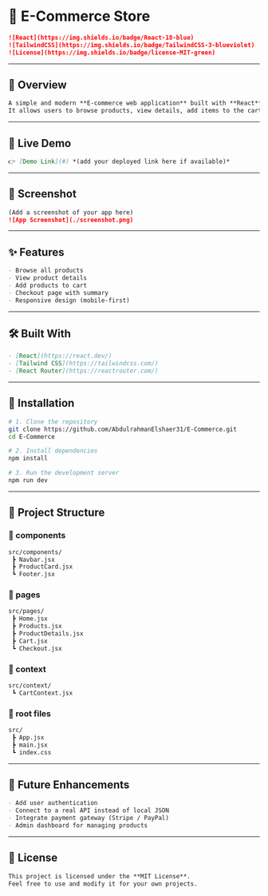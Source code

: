 # 🛒 E-Commerce Store  

```markdown
![React](https://img.shields.io/badge/React-18-blue)  
![TailwindCSS](https://img.shields.io/badge/TailwindCSS-3-blueviolet)  
![License](https://img.shields.io/badge/license-MIT-green)  
```

---

## 📖 Overview  

```markdown
A simple and modern **E-commerce web application** built with **React** and **Tailwind CSS**.  
It allows users to browse products, view details, add items to the cart, and proceed to checkout.  
```

---

## 🔗 Live Demo  

```markdown
👉 [Demo Link](#) *(add your deployed link here if available)*  
```

---

## 📸 Screenshot  

```markdown
(Add a screenshot of your app here)  
![App Screenshot](./screenshot.png)  
```

---

## ✨ Features  

```markdown
- Browse all products  
- View product details  
- Add products to cart  
- Checkout page with summary  
- Responsive design (mobile-first)  
```

---

## 🛠️ Built With  

```markdown
- [React](https://react.dev/)  
- [Tailwind CSS](https://tailwindcss.com/)  
- [React Router](https://reactrouter.com/)  
```

---

## 🚀 Installation  

```bash
# 1. Clone the repository
git clone https://github.com/AbdulrahmanElshaer31/E-Commerce.git
cd E-Commerce

# 2. Install dependencies
npm install

# 3. Run the development server
npm run dev
```

---

## 📂 Project Structure  

### 📁 components  
```bash
src/components/
 ┣ Navbar.jsx
 ┣ ProductCard.jsx
 ┗ Footer.jsx
```

### 📁 pages  
```bash
src/pages/
 ┣ Home.jsx
 ┣ Products.jsx
 ┣ ProductDetails.jsx
 ┣ Cart.jsx
 ┗ Checkout.jsx
```

### 📁 context  
```bash
src/context/
 ┗ CartContext.jsx
```

### 📁 root files  
```bash
src/
 ┣ App.jsx
 ┣ main.jsx
 ┗ index.css
```

---

## 🔮 Future Enhancements  

```markdown
- Add user authentication  
- Connect to a real API instead of local JSON  
- Integrate payment gateway (Stripe / PayPal)  
- Admin dashboard for managing products  
```

---

## 📜 License  

```markdown
This project is licensed under the **MIT License**.  
Feel free to use and modify it for your own projects.  
```
